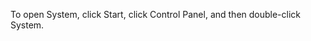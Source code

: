 <Token xmlns:xlink="http://www.w3.org/1999/xlink">To open System, click <legacyBold xmlns="http://ddue.schemas.microsoft.com/authoring/2003/5">Start</legacyBold>, click <legacyBold xmlns="http://ddue.schemas.microsoft.com/authoring/2003/5">Control Panel</legacyBold>, and then double-click <legacyBold xmlns="http://ddue.schemas.microsoft.com/authoring/2003/5">System</legacyBold>.</Token>
